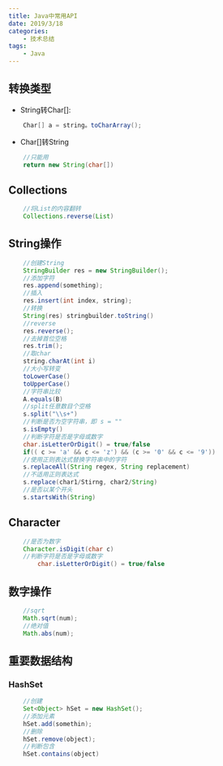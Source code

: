 ```yaml
---
title: Java中常用API
date: 2019/3/18
categories:
    - 技术总结
tags:
    - Java
---
```

## 转换类型
* String转Char[]:

```java
    Char[] a = string。toCharArray();
```

* Char[]转String

```java
    //只能用
    return new String(char[])
```

## Collections

```java
    //将List的内容翻转
    Collections.reverse(List)
```

## String操作

```java
    //创建String
    StringBuilder res = new StringBuilder();
    //添加字符
    res.append(something);
    //插入
    res.insert(int index, string);
    //转换
    String(res) stringbuilder.toString()
    //reverse
    res.reverse();
    //去掉首位空格
    res.trim();
    //取char
    string.charAt(int i)
    //大小写转变
    toLowerCase()
    toUpperCase()
    //字符串比较
    A.equals(B)
    //split任意数目个空格
    s.split("\\s+")
    //判断是否为空字符串，即 s = ""
    s.isEmpty()
    //判断字符是否是字母或数字
    char.isLetterOrDigit() = true/false
    if(( c >= 'a' && c <= 'z') && (c >= '0' && c <= '9'))
    //使用正则表达式替换字符串中的字符
    s.replaceAll(String regex, String replacement)
    //不适用正则表达式
    s.replace(char1/Stirng, char2/String)
    //是否以某个开头
    s.startsWith(String)
```

## Character

```java
    //是否为数字
    Character.isDigit(char c)
    //判断字符是否是字母或数字
        char.isLetterOrDigit() = true/false
```

## 数字操作

```java
    //sqrt
    Math.sqrt(num);
    //绝对值
    Math.abs(num);
```

## 重要数据结构

### HashSet

```java
    //创建
    Set<Object> hSet = new HashSet();
    //添加元素
    hSet.add(somethin);
    //删除
    hSet.remove(object);
    //判断包含
    hSet.contains(object)
```
